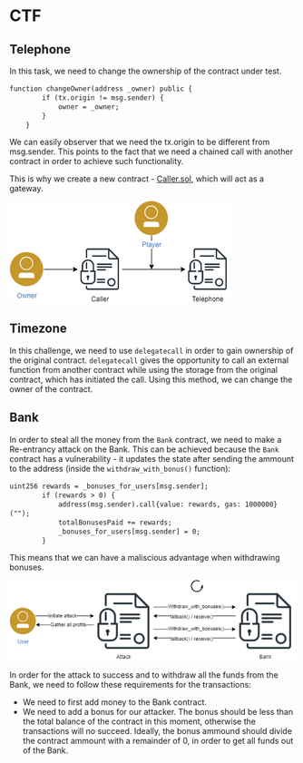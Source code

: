 # CTF

## Telephone
In this task, we need to change the ownership of the contract under test.

```solidity
function changeOwner(address _owner) public {
        if (tx.origin != msg.sender) {
            owner = _owner;
        }
    }
```

We can easily observer that we need the tx.origin to be different from msg.sender. This points to the fact that we need a chained call with another contract in order to achieve such functionality.

This is why we create a new contract - [Caller.sol](/contracts/Caller.sol), which will act as a gateway.

![Call graph](./res/pics/Telephone.png)

## Timezone
In this challenge, we need to use `delegatecall` in order to gain ownership of the original contract. `delegatecall` gives the opportunity to call an external function from another contract while using the storage from the original contract, which has initiated the call. Using this method, we can change the owner of the contract.

## Bank
In order to steal all the money from the `Bank` contract, we need to make a Re-entrancy attack on the Bank. This can be achieved because the `Bank` contract has a vulnerability - it updates the state after sending the ammount to the address (inside the `withdraw_with_bonus()` function): 

```solidity
uint256 rewards = _bonuses_for_users[msg.sender];
        if (rewards > 0) {
            address(msg.sender).call{value: rewards, gas: 1000000}("");
            totalBonusesPaid += rewards;
            _bonuses_for_users[msg.sender] = 0;
        }
```

This means that we can have a maliscious advantage when withdrawing bonuses.

![Re-entrancy illustration](./res/pics/ReEntrancy.png)

In order for the attack to success and to withdraw all the funds from the Bank, we need to follow these requirements for the transactions:
- We need to first add money to the Bank contract.
- We need to add a bonus for our attacker. The bonus should be less than the total balance of the contract in this moment, otherwise the transactions will no succeed. Ideally, the bonus ammound should divide the contract ammount with a remainder of 0, in order to get all funds out of the Bank.